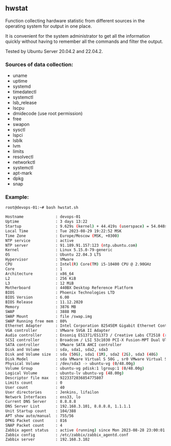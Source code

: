 ## hwstat

Function collecting hardware statistic from different sources in the operating system for output in one place.

It is convenient for the system administrator to get all the information quickly without having to remember all the commands and filter the output.

Tested by Ubuntu Server 20.04.2 and 22.04.2.

### Sources of data collection:

- uname
- uptime
- systemd
- timedatectl
- systemctl
- lsb_release
- lscpu
- dmidecode (use root permission)
- free
- swapon
- sysctl
- lspci
- lsblk
- lvm
- limits
- resolvectl
- networkctl
- systemctl
- apt-mark
- dpkg
- snap

### Example:

```bash
root@devops-01:~# bash hwstat.sh

Hostname              : devops-01
Uptime                : 3 days 13:22
Startup               : 9.629s (kernel) + 44.419s (userspace) = 54.048s
Local Time            : Tue 2023-08-29 19:22:52 MSK
Time Zone             : Europe/Moscow (MSK, +0300)
NTP service           : active
NTP server            : 91.189.91.157:123 (ntp.ubuntu.com)
Kernel                : Linux 5.15.0-79-generic
OS                    : Ubuntu 22.04.3 LTS
Hypervisor            : VMware
CPU                   : Intel(R) Core(TM) i5-10400 CPU @ 2.90GHz
Core                  : 1
Architecture          : x86_64
L2                    : 256 KiB
L3                    : 12 MiB
Motherboard           : 440BX Desktop Reference Platform
BIOS                  : Phoenix Technologies LTD
BIOS Version          : 6.00
BIOS Release          : 11.12.2020
Memory                : 3876 MB
SWAP                  : 3888 MB
SWAP Mount            : file /swap.img
SWAP Running free mem : 80%
Ethernet Adapter      : Intel Corporation 82545EM Gigabit Ethernet Controller (Copper) (rev 01)
VGA controller        : VMware SVGA II Adapter
Audio controller      : Ensoniq ES1371/ES1373 / Creative Labs CT2518 (rev 02)
SCSI controller       : Broadcom / LSI 53c1030 PCI-X Fusion-MPT Dual Ultra320 SCSI (rev 01)
SATA controller       : VMware SATA AHCI controller
Disk and Volume       : sda, sda1, sda2, sda3
Disk and Volume size  : sda (50G), sda1 (1M), sda2 (2G), sda3 (48G)
Disk Model            : sda VMware Virtual S 50G , sr0 VMware Virtual SATA CDRW Drive 01000000000000000001 1.8G
Physical Volume       : /dev/sda3 -> ubuntu-vg (0/48.00g)
Volume Group          : ubuntu-vg pdisk:1 lgroup:1 (0/48.00g)
Logical Volume        : ubuntu-lv ubuntu-vg (48.00g)
Descriptor file max   : 9223372036854775807
Limits count          : 0
User count            : 40
User directories      : Jenkins, lifailon
Network Interfaces    : ens33, lo
Current DNS Server    : 8.8.8.8
DNS Server List       : 192.168.3.101, 8.8.8.8, 1.1.1.1
Unit Startup count    : 104/388
APT show auto/manual  : 755/56
DPKG Packet count     : 816
SNAP Packet count     : 4
Zabbix agent status   : active (running) since Mon 2023-08-28 23:00:01 MSK; 20h ago
Zabbix config         : /etc/zabbix/zabbix_agentd.conf
Zabbix server         : 192.168.3.102
```
